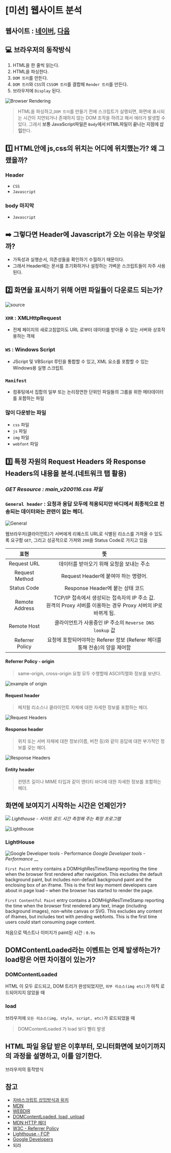 # [미션] 웹사이트 분석

## 웹사이트 : [네이버](https://www.naver.com), [다음](https://www.daum.net/)

## 💻 브라우저의 동작방식

1. HTML을 한 줄씩 읽는다.
2. HTML을 파싱한다.
3. `DOM 트리`를 만든다.
4. `DOM 트리`와 `CSS`의 `CSSOM 트리`를 결합해 `Render 트리`를 만든다.
5. 브라우저에 `Display` 된다.

![Browser Rendering](https://i.imgur.com/qxnL2Kj.png)

> HTML을 파싱하고,`DOM 트리`를 만들기 전에 스크립트가 실행되면, 화면에 표시되는 시간이 지연되거나 존재하지 않는 DOM 조작을 하려고 해서 에러가 발생할 수 있다. 그래서 **보통 JavaScript파일은 `Body`에서 HTML파일이 끝나는 지점에 삽입**한다.

## 1️⃣ HTML안에 js,css의 위치는 어디에 위치했는가? 왜 그랬을까?

### Header

- `CSS`
- `Javascript`

### body 마지막

- `Javascript`

## ➡️ 그렇다면 Header에 Javascript가 오는 이유는 무엇일까?

- 가독성과 실행순서, 의존성들을 확인하기 수월하기 때문이다.
- 그래서 Header에는 문서를 초기화하거나 설정하는 가벼운 스크립트들이 자주 사용된다.

## 2️⃣ 화면을 표시하기 위해 어떤 파일들이 다운로드 되는가?

![source](https://i.imgur.com/M27jOkA.png)

### `XHR` : XMLHttpRequest

- 전체 페이지의 새로고침없이도 URL 로부터 데이터를 받아올 수 있는 서버와 상호작용하는 객체

### `WS` : Windows Script

- JScript 및 VBScript 루틴을 통합할 수 있고, XML 요소를 포함할 수 있는 Windows용 실행 스크립트

### `Manifest`

- 컴퓨팅에서 집합의 일부 또는 논리정연한 단위인 파일들의 그룹을 위한 메타데이터를 포함하는 파일

### 많이 다운받는 파일

- `css` 파일
- `js` 파일
- `img` 파일
- `webfont` 파일

## 3️⃣ 특정 자원의 Request Headers 와 Response Headers의 내용을 분석.(네트워크 탭 활용)

### _GET Resource : main_v200116.css 파일_

### `General header` : 요청과 응답 모두에 적용되지만 바디에서 최종적으로 전송되는 데이터와는 관련이 없는 헤더.

![General](https://i.imgur.com/RQtDo6M.png)

웹브라우저(클라이언트)가 서버에게 리퀘스트 URL로 식별된 리소스를 가져올 수 있도록 요구함 `GET`, 그리고 성공적으로 가져와 `200`을 Status Code로 가지고 있음

|      표현       |                                                       뜻                                                        |
| :-------------: | :-------------------------------------------------------------------------------------------------------------: |
|   Request URL   |                                    데이터를 받아오기 위해 요청을 보내는 주소                                    |
| Request Method  |                                      Request Header에 붙여야 하는 명령어.                                       |
|   Status Code   |                                        Response Header에 붙는 상태 코드                                         |
| Remote Address  | TCP/IP 접속에서 생성되는 접속자의 IP 주소 값.<br>원격의 Proxy 서버를 이용하는 경우 Proxy 서버의 IP로 바뀌게 됨. |
|   Remote Host   |                             클라이언트가 사용중인 IP 주소의 `Reverse DNS lookup` 값                             |
| Referrer Policy |                   요청에 포함되어야하는 Referer 정보 (Referer 헤더를 통해 전송)의 양을 제어함                   |

#### Referrer Policy - origin

> same-origin, cross-origin 요청 모두 수행할때 ASCII직렬화 정보를 보낸다.

![example of origin](https://i.imgur.com/j332dFi.png)

#### Request header

> 페치될 리소스나 클라이언트 자체에 대한 자세한 정보를 포함하는 헤더.

![Request Headers](https://i.imgur.com/C06dAir.png)

#### Response header

> 위치 또는 서버 자체에 대한 정보(이름, 버전 등)와 같이 응답에 대한 부가적인 정보를 갖는 헤더.

![Response Headers](https://i.imgur.com/pEbw8sW.png)

#### Entity header

> 컨텐츠 길이나 MIME 타입과 같이 엔티티 바디에 대한 자세한 정보를 포함하는 헤더.

## 화면에 보여지기 시작하는 시간은 언제인가?

![](https://i.imgur.com/ZcavRJN.png)
_Lighthouse - 사이트 로드 시간 측정해 주는 확장 프로그램_

![Lighthouse](https://i.imgur.com/tkhdGMw.png)

### LightHouse

![Google Developer tools - Performance](https://i.imgur.com/CzaVBAz.png)
_Google Developer tools - Performance_
\_\_

`First Paint` entry contains a DOMHighResTimeStamp reporting the time when the browser first rendered after navigation. This excludes the default background paint, but includes non-default background paint and the enclosing box of an iframe. This is the first key moment developers care about in page load – when the browser has started to render the page.

`First Contentful Paint` entry contains a DOMHighResTimeStamp reporting the time when the browser first rendered any text, image (including background images), non-white canvas or SVG. This excludes any content of iframes, but includes text with pending webfonts. This is the first time users could start consuming page content.

처음으로 텍스트나 이미지가 paint된 시간 : `0.9s`

## DOMContentLoaded라는 이벤트는 언제 발생하는가? load랑은 어떤 차이점이 있는가?

### DOMContentLoaded

HTML 이 모두 로드되고, DOM 트리가 완성되었지만, `외부 리소스(img etc)`가 아직 로드되어지지 않았을 때

### load

브라우저에 `모든 리소스(img, style, script, etc)`가 로드되었을 때

> DOMContentLoaded 가 load 보다 빨리 발생

## HTML 파일 응답 받은 이후부터, 모니터화면에 보이기까지의 과정을 설명하고, 이를 암기한다.

브라우저의 동작방식

## 참고

- [자바스크립트 삽입방식과 위치](https://webdir.tistory.com/514)
- [MDN](https://developer.mozilla.org/ko/docs/Web/API/XMLHttpRequest)
- [WEBDIR](https://webdir.tistory.com/514)
- [DOMContentLoaded, load, unload](https://mygumi.tistory.com/281)
- [MDN HTTP 헤더](https://developer.mozilla.org/ko/docs/Web/HTTP/Headers)
- [W3C - Referrer Policy](https://www.w3.org/TR/referrer-policy/)
- [Lighthouse - FCP](https://web.dev/first-contentful-paint/?utm_source=lighthouse&utm_medium=lr)
- [Google Developers](https://developers.google.com/web/fundamentals/performance/critical-rendering-path/render-tree-construction?hl=ko)
- 되라

